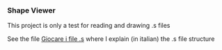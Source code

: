 ﻿### Shape Viewer

This project is only a test for reading and drawing .s files

See the file [Giocare i file .s](sfiles.md) where I explain (in italian) the .s file structure